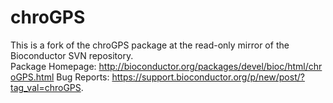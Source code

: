 # chroGPS
This is a fork of the chroGPS package at the read-only mirror of the Bioconductor SVN repository. Package Homepage: http://bioconductor.org/packages/devel/bioc/html/chroGPS.html Bug Reports: https://support.bioconductor.org/p/new/post/?tag_val=chroGPS.
